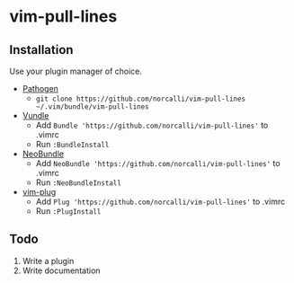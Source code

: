 # vim-pull-lines

## Installation

Use your plugin manager of choice.

- [Pathogen](https://github.com/tpope/vim-pathogen)
  - `git clone https://github.com/norcalli/vim-pull-lines ~/.vim/bundle/vim-pull-lines`
- [Vundle](https://github.com/gmarik/vundle)
  - Add `Bundle 'https://github.com/norcalli/vim-pull-lines'` to .vimrc
  - Run `:BundleInstall`
- [NeoBundle](https://github.com/Shougo/neobundle.vim)
  - Add `NeoBundle 'https://github.com/norcalli/vim-pull-lines'` to .vimrc
  - Run `:NeoBundleInstall`
- [vim-plug](https://github.com/junegunn/vim-plug)
  - Add `Plug 'https://github.com/norcalli/vim-pull-lines'` to .vimrc
  - Run `:PlugInstall`

## Todo

1. Write a plugin
2. Write documentation
